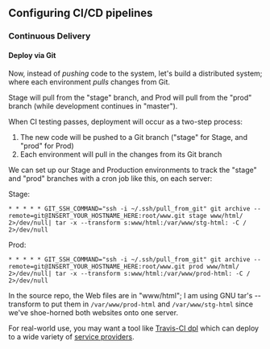 ## Configuring CI/CD pipelines
### Continuous Delivery
#### Deploy via Git

Now, instead of _pushing_ code to the system, let's build
a distributed system; where each environment _pulls_ changes
from Git.

Stage will pull from the "stage" branch, and Prod will pull
from the "prod" branch (while development continues
in "master").

When CI testing passes, deployment will occur as a two-step process:
1. The new code will be pushed to a Git branch ("stage" for Stage, and "prod" for Prod)
2. Each environment will pull in the changes from its Git branch

We can set up our Stage and Production environments to track the "stage" and "prod" branches with a cron job like this, on each server:

Stage:
``` 
* * * * * GIT_SSH_COMMAND="ssh -i ~/.ssh/pull_from_git" git archive --remote=git@INSERT_YOUR_HOSTNAME_HERE:root/www.git stage www/html/ 2>/dev/null| tar -x --transform s:www/html:/var/www/stg-html: -C / 2>/dev/null

```

Prod:
```
* * * * * GIT_SSH_COMMAND="ssh -i ~/.ssh/pull_from_git" git archive --remote=git@INSERT_YOUR_HOSTNAME_HERE:root/www.git prod www/html/ 2>/dev/null| tar -x --transform s:www/html:/var/www/prod-html: -C / 2>/dev/null
```

In the source repo, the Web files are in "www/html"; I am using GNU tar's --transform
to put them in `/var/www/prod-html` and `/var/www/stg-html` since we've shoe-horned
both websites onto one server.

For real-world use, you may want a tool like [Travis-CI dpl](https://docs.gitlab.com/ce/ci/examples/deployment/README.html) 
which can deploy to a wide variety of [service providers](https://github.com/travis-ci/dpl#supported-providers). 

